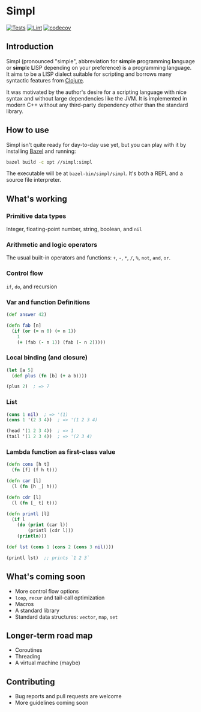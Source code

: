 # Simpl

[![Tests](https://github.com/hjiang/simpl/actions/workflows/run-tests.yml/badge.svg?branch=master)](https://github.com/hjiang/simpl/actions/workflows/run-tests.yml)
[![Lint](https://github.com/hjiang/simpl/actions/workflows/lint.yml/badge.svg?branch=master)](https://github.com/hjiang/simpl/actions/workflows/lint.yml)
[![codecov](https://codecov.io/gh/hjiang/simpl/branch/master/graph/badge.svg?token=9JRBMMPRZV)](https://codecov.io/gh/hjiang/simpl)

## Introduction

Simpl (pronounced "simple", abbreviation for **sim**ple **p**rogramming
**l**anguage or **simp**le **L**ISP depending on your preference) is a
programming language. It aims to be a LISP dialect suitable for scripting and
borrows many syntactic features from [Clojure](https://clojure.org).

It was motivated by the author's desire for a scripting language with nice
syntax and without large dependencies like the JVM. It is implemented in modern
C++ without any third-party dependency other than the standard library.

## How to use

Simpl isn't quite ready for day-to-day use yet, but you can play with it by
installing [Bazel](https://bazel.build) and running:

``` sh
bazel build -c opt //simpl:simpl
```

The executable will be at `bazel-bin/simpl/simpl`. It's both a REPL and a source
file interpreter.

## What's working

### Primitive data types

Integer, floating-point number, string, boolean, and `nil`

### Arithmetic and logic operators

The usual built-in operators and functions: `+`, `-`, `*`, `/`, `%`, `not`, `and`, `or`.

### Control flow

`if`, `do`, and recursion

### Var and function Definitions

``` clojure
(def answer 42)

```

``` clojure
(defn fab [n]
  (if (or (= n 0) (= n 1))
    1
    (+ (fab (- n 1)) (fab (- n 2)))))
```

### Local binding (and closure)

``` clojure
(let [a 5]
  (def plus (fn [b] (+ a b))))

(plus 2)  ; => 7
```

### List

``` clojure
(cons 1 nil)  ; => '(1)
(cons 1 '(2 3 4))  ; => '(1 2 3 4)

(head '(1 2 3 4))  ; => 1
(tail '(1 2 3 4))  ; => '(2 3 4)
```

### Lambda function as first-class value

``` clojure
(defn cons [h t]
  (fn [f] (f h t)))

(defn car [l]
  (l (fn [h _] h)))

(defn cdr [l]
  (l (fn [_ t] t)))

(defn printl [l]
  (if l
    (do (print (car l))
        (printl (cdr l)))
    (println)))

(def lst (cons 1 (cons 2 (cons 3 nil))))

(printl lst)  ;; prints `1 2 3`
```

## What's coming soon

- More control flow options
- `loop`, `recur` and tail-call optimization
- Macros
- A standard library
- Standard data structures: `vector`, `map`, `set`

## Longer-term road map

- Coroutines
- Threading
- A virtual machine (maybe)

## Contributing

- Bug reports and pull requests are welcome
- More guidelines coming soon
